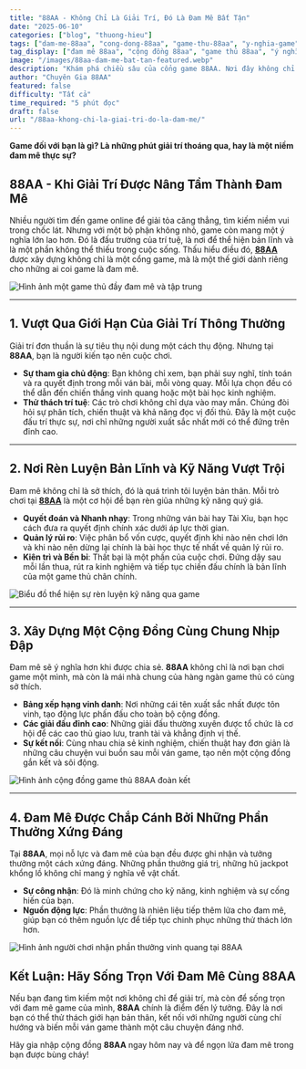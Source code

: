 ```yaml
---
title: "88AA - Không Chỉ Là Giải Trí, Đó Là Đam Mê Bất Tận"
date: "2025-06-10"
categories: ["blog", "thuong-hieu"]
tags: ["dam-me-88aa", "cong-dong-88aa", "game-thu-88aa", "y-nghia-game", "thuong-hieu-88aa"]
tag_display: ["đam mê 88aa", "cộng đồng 88aa", "game thủ 88aa", "ý nghĩa game", "thương hiệu 88aa"]
image: "/images/88aa-dam-me-bat-tan-featured.webp"
description: "Khám phá chiều sâu của cổng game 88AA. Nơi đây không chỉ là một sân chơi giải trí đơn thuần, mà còn là một cộng đồng nuôi dưỡng đam mê, rèn luyện bản lĩnh và kết nối những con người cùng chí hướng."
author: "Chuyên Gia 88AA"
featured: false
difficulty: "Tất cả"
time_required: "5 phút đọc"
draft: false
url: "/88aa-khong-chi-la-giai-tri-do-la-dam-me/"
---
```



**Game đối với bạn là gì? Là những phút giải trí thoáng qua, hay là một niềm đam mê thực sự?**
## **88AA** - Khi Giải Trí Được Nâng Tầm Thành Đam Mê


Nhiều người tìm đến game online để giải tỏa căng thẳng, tìm kiếm niềm vui trong chốc lát. Nhưng với một bộ phận không nhỏ, game còn mang một ý nghĩa lớn lao hơn. Đó là đấu trường của trí tuệ, là nơi để thể hiện bản lĩnh và là một phần không thể thiếu trong cuộc sống. Thấu hiểu điều đó, [**88AA**](https://88aa.com.co "88AA") được xây dựng không chỉ là một cổng game, mà là một thế giới dành riêng cho những ai coi game là đam mê.


![Hình ảnh một game thủ đầy đam mê và tập trung](/images/game-thu-dam-me-88aa.webp)


---


## 1. Vượt Qua Giới Hạn Của Giải Trí Thông Thường


Giải trí đơn thuần là sự tiêu thụ nội dung một cách thụ động. Nhưng tại **88AA**, bạn là người kiến tạo nên cuộc chơi.
- **Sự tham gia chủ động**: Bạn không chỉ xem, bạn phải suy nghĩ, tính toán và ra quyết định trong mỗi ván bài, mỗi vòng quay. Mỗi lựa chọn đều có thể dẫn đến chiến thắng vinh quang hoặc một bài học kinh nghiệm.
- **Thử thách trí tuệ**: Các trò chơi không chỉ dựa vào may mắn. Chúng đòi hỏi sự phân tích, chiến thuật và khả năng đọc vị đối thủ. Đây là một cuộc đấu trí thực sự, nơi chỉ những người xuất sắc nhất mới có thể đứng trên đỉnh cao.


---


## 2. Nơi Rèn Luyện Bản Lĩnh và Kỹ Năng Vượt Trội


Đam mê không chỉ là sở thích, đó là quá trình tôi luyện bản thân. Mỗi trò chơi tại [**88AA**](https://88aa.com.co "88AA") là một cơ hội để bạn rèn giũa những kỹ năng quý giá.
- **Quyết đoán và Nhanh nhạy**: Trong những ván bài hay Tài Xỉu, bạn học cách đưa ra quyết định chính xác dưới áp lực thời gian.
- **Quản lý rủi ro**: Việc phân bổ vốn cược, quyết định khi nào nên chơi lớn và khi nào nên dừng lại chính là bài học thực tế nhất về quản lý rủi ro.
- **Kiên trì và Bền bỉ**: Thất bại là một phần của cuộc chơi. Đứng dậy sau mỗi lần thua, rút ra kinh nghiệm và tiếp tục chiến đấu chính là bản lĩnh của một game thủ chân chính.


![Biểu đồ thể hiện sự rèn luyện kỹ năng qua game](/images/ren-luyen-ky-nang-game.webp)


---


## 3. Xây Dựng Một Cộng Đồng Cùng Chung Nhịp Đập


Đam mê sẽ ý nghĩa hơn khi được chia sẻ. **88AA** không chỉ là nơi bạn chơi game một mình, mà còn là mái nhà chung của hàng ngàn game thủ có cùng sở thích.
- **Bảng xếp hạng vinh danh**: Nơi những cái tên xuất sắc nhất được tôn vinh, tạo động lực phấn đấu cho toàn bộ cộng đồng.
- **Các giải đấu đỉnh cao**: Những giải đấu thường xuyên được tổ chức là cơ hội để các cao thủ giao lưu, tranh tài và khẳng định vị thế.
- **Sự kết nối**: Cùng nhau chia sẻ kinh nghiệm, chiến thuật hay đơn giản là những câu chuyện vui buồn sau mỗi ván game, tạo nên một cộng đồng gắn kết và sôi động.


![Hình ảnh cộng đồng game thủ 88AA đoàn kết](/images/cong-dong-game-thu-88aa.webp)


---


## 4. Đam Mê Được Chắp Cánh Bởi Những Phần Thưởng Xứng Đáng


Tại **88AA**, mọi nỗ lực và đam mê của bạn đều được ghi nhận và tưởng thưởng một cách xứng đáng. Những phần thưởng giá trị, những hũ jackpot khổng lồ không chỉ mang ý nghĩa về vật chất.
- **Sự công nhận**: Đó là minh chứng cho kỹ năng, kinh nghiệm và sự cống hiến của bạn.
- **Nguồn động lực**: Phần thưởng là nhiên liệu tiếp thêm lửa cho đam mê, giúp bạn có thêm nguồn lực để tiếp tục chinh phục những thử thách lớn hơn.


![Hình ảnh người chơi nhận phần thưởng vinh quang tại 88AA](/images/vinh-quang-chien-thang-88aa.webp)


## Kết Luận: Hãy Sống Trọn Với Đam Mê Cùng **88AA**


Nếu bạn đang tìm kiếm một nơi không chỉ để giải trí, mà còn để sống trọn với đam mê game của mình, **88AA** chính là điểm đến lý tưởng. Đây là nơi bạn có thể thử thách giới hạn bản thân, kết nối với những người cùng chí hướng và biến mỗi ván game thành một câu chuyện đáng nhớ.

Hãy gia nhập cộng đồng **88AA** ngay hôm nay và để ngọn lửa đam mê trong bạn được bùng cháy!